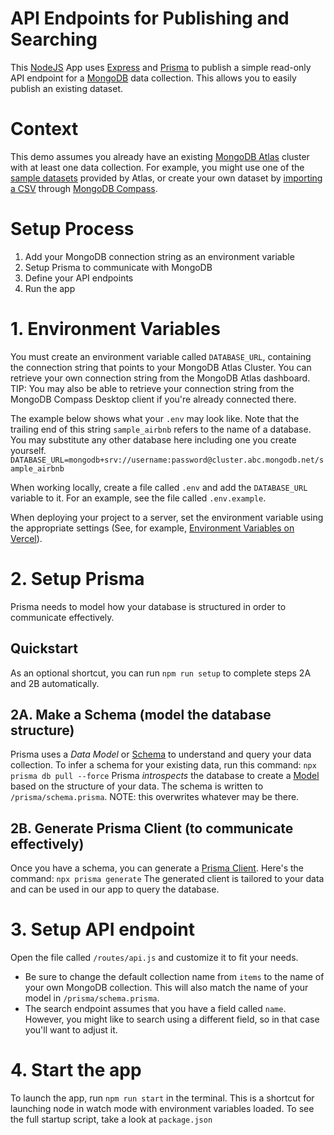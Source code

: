# API Endpoints for Publishing and Searching
This [NodeJS](https://nodejs.org/en) App uses [Express](https://www.npmjs.com/package/express) and [Prisma](https://www.npmjs.com/package/prisma) to publish a simple read-only API endpoint for a [MongoDB](https://www.mongodb.com/products/platform/atlas-database) data collection. This allows you to easily publish an existing dataset.

# Context
This demo assumes you already have an existing [MongoDB Atlas](https://www.mongodb.com/products/platform/atlas-database) cluster with at least one data collection. For example, you might use one of the [sample datasets](https://www.mongodb.com/docs/atlas/sample-data/sample-airbnb/) provided by Atlas, or create your own dataset by [importing a CSV](https://www.mongodb.com/docs/compass/import-export/) through [MongoDB Compass](https://www.mongodb.com/docs/compass/). 

# Setup Process
1. Add your MongoDB connection string as an environment variable
2. Setup Prisma to communicate with MongoDB
3. Define your API endpoints
4. Run the app

# 1. Environment Variables
You must create an environment variable called `DATABASE_URL`, containing the connection string that points to your MongoDB Atlas Cluster. You can retrieve your own connection string from the MongoDB Atlas dashboard. TIP: You may also be able to retrieve your connection string from the MongoDB Compass Desktop client if you're already connected there.  

The example below shows what your `.env` may look like. Note that the trailing end of this string `sample_airbnb` refers to the name of a database. You may substitute any other database here including one you create yourself.  
```DATABASE_URL=mongodb+srv://username:password@cluster.abc.mongodb.net/sample_airbnb```

When working locally, create a file called `.env` and add the `DATABASE_URL` variable to it. For an example, see the file called `.env.example`. 

When deploying your project to a server, set the environment variable using the appropriate settings (See, for example, [Environment Variables on Vercel](https://vercel.com/docs/environment-variables)). 


# 2. Setup Prisma 
Prisma needs to model how your database is structured in order to communicate effectively. 

## Quickstart
As an optional shortcut, you can run `npm run setup` to complete steps 2A and 2B automatically.

## 2A. Make a Schema (model the database structure)
Prisma uses a *Data Model* or [Schema](https://www.prisma.io/docs/orm/prisma-schema/overview) to understand and query your data collection. To infer a schema for your existing data, run this command:
```npx prisma db pull --force```
Prisma *introspects* the database to create a [Model](https://www.prisma.io/docs/orm/prisma-schema/data-model/models) based on the structure of your data. The schema is written to `/prisma/schema.prisma`. NOTE: this overwrites whatever may be there.

## 2B. Generate Prisma Client (to communicate effectively)
Once you have a schema, you can generate a [Prisma Client](https://www.prisma.io/docs/orm/prisma-client/setup-and-configuration/introduction). Here's the command:
```npx prisma generate```
The generated client is tailored to your data and can be used in our app to query the database. 

# 3. Setup API endpoint
Open the file called `/routes/api.js` and customize it to fit your needs. 
- Be sure to change the default collection name from `items` to the name of your own MongoDB collection. This will also match the name of your model in `/prisma/schema.prisma`. 
- The search endpoint assumes that you have a field called `name`. However, you might like to search using a different field, so in that case you'll want to adjust it. 

# 4. Start the app
To launch the app, run `npm run start` in the terminal. This is a shortcut for launching node in watch mode with environment variables loaded. To see the full startup script, take a look at `package.json`